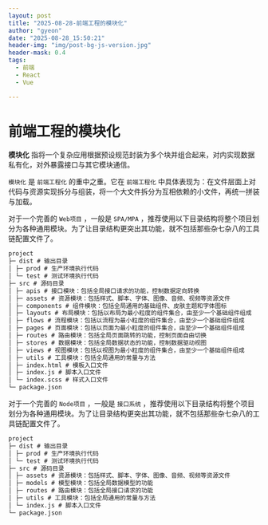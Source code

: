 ```yaml
---
layout: post
title: "2025-08-28-前端工程的模块化"
author: "gyeon"
date: "2025-08-28_15:50:21"
header-img: "img/post-bg-js-version.jpg"
header-mask: 0.4
tags:
  - 前端
  - React
  - Vue

---
```



# 前端工程的模块化


**模块化** 指将一个复杂应用根据预设规范封装为多个块并组合起来，对内实现数据私有化，对外暴露接口与其它模块通信。

`模块化` 是 `前端工程化` 的重中之重。它在 `前端工程化` 中具体表现为：在文件层面上对代码与资源实现拆分与组装，将一个大文件拆分为互相依赖的小文件，再统一拼装与加载。

对于一个完善的 `Web项目` ，一般是 `SPA/MPA` ，推荐使用以下目录结构将整个项目划分为各种通用模块。为了让目录结构更突出其功能，就不包括那些杂七杂八的工具链配置文件了。

```txt
project
├─ dist # 输出目录
│ ├─ prod # 生产环境执行代码
│ └─ test # 测试环境执行代码
├─ src # 源码目录
│ ├─ apis # 接口模块：包括全局接口请求的功能，控制数据定向转换
│ ├─ assets # 资源模块：包括样式、脚本、字体、图像、音频、视频等资源文件
│ ├─ components # 组件模块：包括全局通用的基础组件、皮肤主题和字体图标
│ ├─ layouts # 布局模块：包括以布局为最小粒度的组件集合，由至少一个基础组件组成
│ ├─ flows # 流程模块：包括以流程为最小粒度的组件集合，由至少一个基础组件组成
│ ├─ pages # 页面模块：包括以页面为最小粒度的组件集合，由至少一个基础组件组成
│ ├─ routes # 路由模块：包括全局页面跳转的功能，控制页面自由切换
│ ├─ stores # 数据模块：包括全局数据状态的功能，控制数据驱动视图
│ ├─ views # 视图模块：包括以视图为最小粒度的组件集合，由至少一个基础组件组成
│ ├─ utils # 工具模块：包括全局通用的常量与方法
│ ├─ index.html # 模板入口文件
│ ├─ index.js # 脚本入口文件
│ └─ index.scss # 样式入口文件
└─ package.json
```

对于一个完善的 `Node项目` ，一般是 `接口系统` ，推荐使用以下目录结构将整个项目划分为各种通用模块。为了让目录结构更突出其功能，就不包括那些杂七杂八的工具链配置文件了。

```txt
project
├─ dist # 输出目录
│ ├─ prod # 生产环境执行代码
│ └─ test # 测试环境执行代码
├─ src # 源码目录
│ ├─ assets # 资源模块：包括样式、脚本、字体、图像、音频、视频等资源文件
│ ├─ models # 模型模块：包括全局数据模型的功能
│ ├─ routes # 路由模块：包括全局接口请求的功能
│ ├─ utils # 工具模块：包括全局通用的常量与方法
│ └─ index.js # 脚本入口文件
└─ package.json
```